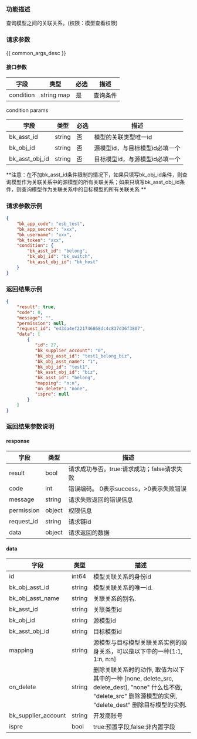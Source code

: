 ### 功能描述

查询模型之间的关联关系。(权限：模型查看权限)

### 请求参数

{{ common_args_desc }}

#### 接口参数

| 字段        | 类型         | 必选 | 描述   |
|-----------|------------|----|------|
| condition | string map | 是  | 查询条件 |

condition params

| 字段             | 类型     | 必选 | 描述                |
|----------------|--------|----|-------------------|
| bk_asst_id     | string | 否  | 模型的关联类型唯一id       |
| bk_obj_id      | string | 否  | 源模型id，与目标模型id必填一个 |
| bk_asst_obj_id | string | 否  | 目标模型id，与源模型id必填一个 |

**注意：在不加bk_asst_id条件限制的情况下，如果只填写bk_obj_id条件，则查询模型作为关联关系中的源模型的所有关联关系；如果只填写bk_asst_obj_id条件，则查询模型作为关联关系中的目标模型的所有关联关系
**

### 请求参数示例

```json
{
    "bk_app_code": "esb_test",
    "bk_app_secret": "xxx",
    "bk_username": "xxx",
    "bk_token": "xxx",
    "condition": {
        "bk_asst_id": "belong",
        "bk_obj_id": "bk_switch",
        "bk_asst_obj_id": "bk_host"
    }
}
```

### 返回结果示例

```json
{
    "result": true,
    "code": 0,
    "message": "",
    "permission": null,
    "request_id": "e43da4ef221746868dc4c837d36f3807",
    "data": [
        {
           "id": 27,
           "bk_supplier_account": "0",
           "bk_obj_asst_id": "test1_belong_biz",
           "bk_obj_asst_name": "1",
           "bk_obj_id": "test1",
           "bk_asst_obj_id": "biz",
           "bk_asst_id": "belong",
           "mapping": "n:n",
           "on_delete": "none",
           "ispre": null
        }
    ]
}

```

### 返回结果参数说明

#### response

| 字段         | 类型     | 描述                         |
|------------|--------|----------------------------|
| result     | bool   | 请求成功与否。true:请求成功；false请求失败 |
| code       | int    | 错误编码。 0表示success，>0表示失败错误  |
| message    | string | 请求失败返回的错误信息                |
| permission | object | 权限信息                       |
| request_id | string | 请求链id                      |
| data       | object | 请求返回的数据                    |

#### data

| 字段                  | 类型     | 描述                                                                                                                    |
|---------------------|--------|-----------------------------------------------------------------------------------------------------------------------|
| id                  | int64  | 模型关联关系的身份id                                                                                                           |
| bk_obj_asst_id      | string | 模型关联关系的唯一id.                                                                                                          |
| bk_obj_asst_name    | string | 关联关系的别名.                                                                                                              |
| bk_asst_id          | string | 关联类型id                                                                                                                |
| bk_obj_id           | string | 源模型id                                                                                                                 |
| bk_asst_obj_id      | string | 目标模型id                                                                                                                |
| mapping             | string | 源模型与目标模型关联关系实例的映身关系，可以是以下中的一种[1:1, 1:n, n:n]                                                                          |
| on_delete           | string | 删除关联关系时的动作, 取值为以下其中的一种 [none, delete_src, delete_dest], "none" 什么也不做, "delete_src" 删除源模型的实例, "delete_dest" 删除目标模型的实例. |
| bk_supplier_account | string | 开发商账号                                                                                                                 |
| ispre               | bool   | true:预置字段,false:非内置字段                                                                                                 |
